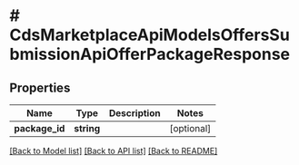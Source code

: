 # # CdsMarketplaceApiModelsOffersSubmissionApiOfferPackageResponse

## Properties

Name | Type | Description | Notes
------------ | ------------- | ------------- | -------------
**package_id** | **string** |  | [optional]

[[Back to Model list]](../../README.md#models) [[Back to API list]](../../README.md#endpoints) [[Back to README]](../../README.md)
